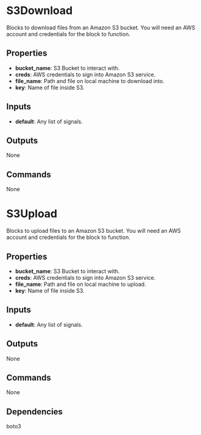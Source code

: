 S3Download
==========
Blocks to download files from an Amazon S3 bucket.  You will need an AWS account and credentials for the block to function.

Properties
----------
- **bucket_name**: S3 Bucket to interact with.
- **creds**: AWS credentials to sign into Amazon S3 service.
- **file_name**: Path and file on local machine to download into.
- **key**: Name of file inside S3.

Inputs
------
- **default**: Any list of signals.

Outputs
-------
None

Commands
--------
None

S3Upload
========
Blocks to upload files to an Amazon S3 bucket.  You will need an AWS account and credentials for the block to function.

Properties
----------
- **bucket_name**: S3 Bucket to interact with.
- **creds**: AWS credentials to sign into Amazon S3 service.
- **file_name**: Path and file on local machine to upload.
- **key**: Name of file inside S3.

Inputs
------
- **default**: Any list of signals.

Outputs
-------
None

Commands
--------
None

Dependencies
------------
boto3

